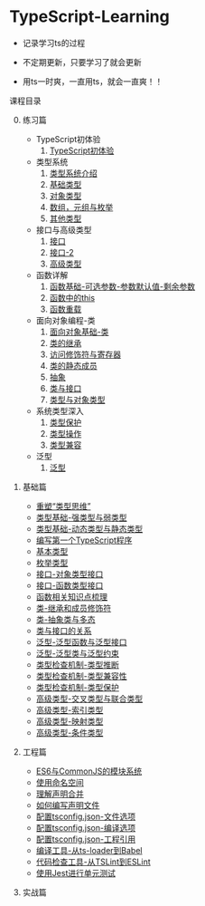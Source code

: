 # TypeScript-Learning

* 记录学习ts的过程

* 不定期更新，只要学习了就会更新

* 用ts一时爽，一直用ts，就会一直爽！！

课程目录

0. 练习篇
    * TypeScript初体验
        1. [TypeScript初体验](./00-练习篇/01-TypeScript初体验/1-TypeScript初体验.md)
    * 类型系统
        1. [类型系统介绍](./00-练习篇/02-类型系统/1-类型系统介绍.md)
        2. [基础类型](./00-练习篇/02-类型系统/2-基础类型.md)
        3. [对象类型](./00-练习篇/02-类型系统/3-对象类型.md)
        4. [数组，元组与枚举](./00-练习篇/02-类型系统/4-数组，元组与枚举.md)
        5. [其他类型](./00-练习篇/02-类型系统/5-其他类型.md)
    * 接口与高级类型
        1. [接口](./00-练习篇/03-接口与高级类型/1-接口.md)
        2. [接口-2](./00-练习篇/03-接口与高级类型/2-接口-2.md)
        3. [高级类型](./00-练习篇/03-接口与高级类型/3-高级类型.md)
    * 函数详解
        1. [函数基础-可选参数-参数默认值-剩余参数](./00-练习篇/04-函数详解/1-函数基础-可选参数-参数默认值-剩余参数.md)
        2. [函数中的this](./00-练习篇/04-函数详解/2-函数中的this.md)
        3. [函数重载](./00-练习篇/04-函数详解/3-函数重载.md)
    * 面向对象编程-类
        1. [面向对象基础-类](./00-练习篇/05-面向对象编程-类/1-面向对象基础-类.md)
        2. [类的继承](./00-练习篇/05-面向对象编程-类/2-类的继承.md)
        3. [访问修饰符与寄存器](./00-练习篇/05-面向对象编程-类/3-访问修饰符与寄存器.md)
        4. [类的静态成员](./00-练习篇/05-面向对象编程-类/4-类的静态成员.md)
        5. [抽象](./00-练习篇/05-面向对象编程-类/5-抽象.md)
        6. [类与接口](./00-练习篇/05-面向对象编程-类/6-类与接口.md)
        7. [类型与对象类型](./00-练习篇/05-面向对象编程-类/7-类型与对象类型.md)
    * 系统类型深入
        1. [类型保护](./00-练习篇/06-系统类型深入/1-类型保护.md)
        2. [类型操作](./00-练习篇/06-系统类型深入/2-类型操作.md)
        3. [类型兼容](./00-练习篇/06-系统类型深入/3-类型兼容.md)
    * 泛型
        1. [泛型](./00-练习篇/07-泛型/1-泛型.md)

1. 基础篇
    *  [重塑“类型思维”](./01-基础篇/01-重塑“类型思维”/重塑“类型思维”.md)
    *  [类型基础-强类型与弱类型](./01-基础篇/02-类型基础-强类型与弱类型/强类型与弱类型.md)
    *  [类型基础-动态类型与静态类型](./01-基础篇/03-类型基础-动态类型与静态类型/类型基础-动态类型与静态类型.md)
    *  [编写第一个TypeScript程序](./01-基础篇/04-编写第一个TypeScript程序/编写第一个TypeScript程序.md)
    *  [基本类型](./01-基础篇/05-基本类型/基本类型.md)
    *  [枚举类型](./01-基础篇/06-枚举类型/枚举类型.md)
    *  [接口-对象类型接口](./01-基础篇/07-接口-对象类型接口/接口-对象类型接口.md)
    *  [接口-函数类型接口](./01-基础篇/08-接口-函数类型接口/接口-函数类型接口.md)
    *  [函数相关知识点梳理](./01-基础篇/09-函数相关知识点梳理/函数相关知识点梳理.md)
    *  [类-继承和成员修饰符](./01-基础篇/10-类-继承和成员修饰符/类-继承和成员修饰符.md)
    *  [类-抽象类与多态](./01-基础篇/11-类-抽象类与多态/类-抽象类与多态.md)
    *  [类与接口的关系](./01-基础篇/12-类与接口的关系/类与接口的关系.md)
    *  [泛型-泛型函数与泛型接口](./01-基础篇/13-泛型-泛型函数与泛型接口/泛型-泛型函数与泛型接口.md)
    *  [泛型-泛型类与泛型约束](./01-基础篇/14-泛型-泛型类与泛型约束/泛型-泛型类与泛型约束.md)
    *  [类型检查机制-类型推断](./01-基础篇/15-类型检查机制-类型推断/类型检查机制-类型推断.md)
    *  [类型检查机制-类型兼容性](./01-基础篇/16-类型检查机制-类型兼容性/类型检查机制-类型兼容性.md)
    *  [类型检查机制-类型保护](./01-基础篇/17-类型检查机制-类型保护/类型检查机制-类型保护.md)
    *  [高级类型-交叉类型与联合类型](./01-基础篇/18-高级类型-交叉类型与联合类型/高级类型-交叉类型与联合类型.md)
    *  [高级类型-索引类型](./01-基础篇/19-高级类型-索引类型/高级类型-索引类型.md)
    *  [高级类型-映射类型](./01-基础篇/20-高级类型-映射类型/高级类型-映射类型.md)
    *  [高级类型-条件类型](./01-基础篇/21-高级类型-条件类型/高级类型-条件类型.md)
    
2. 工程篇
    *  [ES6与CommonJS的模块系统](./02-工程篇/22-ES6与CommonJS的模块系统/ES6与CommonJS的模块系统.md)
    *  [使用命名空间](./02-工程篇/23-使用命名空间/使用命名空间.md)
    *  [理解声明合并](./02-工程篇/24-理解声明合并/理解声明合并.md)
    *  [如何编写声明文件](./02-工程篇/25-如何编写声明文件/如何编写声明文件.md)
    *  [配置tsconfig.json-文件选项](./02-工程篇/26-配置tsconfig.json-文件选项/配置tsconfig.json-文件选项.md)
    *  [配置tsconfig.json-编译选项](./02-工程篇/27-配置tsconfig.json-编译选项/配置tsconfig.json-编译选项.md)
    *  [配置tsconfig.json-工程引用](./02-工程篇/28-配置tsconfig.json-工程引用/配置tsconfig.json-工程引用.md)
    *  [编译工具-从ts-loader到Babel](./02-工程篇/29-编译工具-从ts-loader到Babel/编译工具-从ts-loader到Babel.md)
    *  [代码检查工具-从TSLint到ESLint](./02-工程篇/30-代码检查工具-从TSLint到ESLint/代码检查工具-从TSLint到ESLint.md)
    *  [使用Jest进行单元测试](./02-工程篇/31-使用Jest进行单元测试/使用Jest进行单元测试.md)

3. 实战篇

